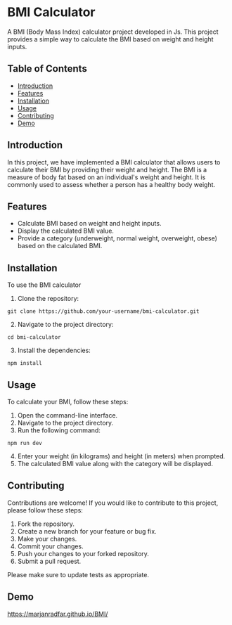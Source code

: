 # BMI Calculator

A BMI (Body Mass Index) calculator project developed in Js. This project provides a simple way to calculate the BMI based on weight and height inputs.

## Table of Contents

- [Introduction](#introduction)
- [Features](#features)
- [Installation](#installation)
- [Usage](#usage)
- [Contributing](#contributing)
- [Demo](#demo)

## Introduction

In this project, we have implemented a BMI calculator that allows users to calculate their BMI by providing their weight and height. The BMI is a measure of body fat based on an individual's weight and height. It is commonly used to assess whether a person has a healthy body weight.

## Features

- Calculate BMI based on weight and height inputs.
- Display the calculated BMI value.
- Provide a category (underweight, normal weight, overweight, obese) based on the calculated BMI.

## Installation

To use the BMI calculator

1. Clone the repository:
```
git clone https://github.com/your-username/bmi-calculator.git

```
2. Navigate to the project directory:
```
cd bmi-calculator

```
3. Install the dependencies:
```
npm install

```
## Usage

To calculate your BMI, follow these steps:

1. Open the command-line interface.
2. Navigate to the project directory.
3. Run the following command:
```
npm run dev
```
4. Enter your weight (in kilograms) and height (in meters) when prompted.
5. The calculated BMI value along with the category will be displayed.

## Contributing

Contributions are welcome! If you would like to contribute to this project, please follow these steps:

1. Fork the repository.
2. Create a new branch for your feature or bug fix.
3. Make your changes.
4. Commit your changes.
5. Push your changes to your forked repository.
6. Submit a pull request.

Please make sure to update tests as appropriate.


## Demo
https://marjanradfar.github.io/BMI/
